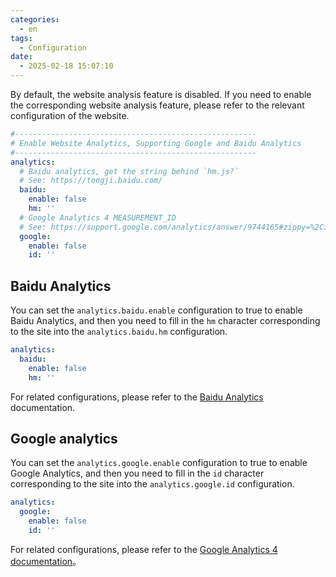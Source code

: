 ```yaml
---
categories:
  - en
tags:
  - Configuration
date:
  - 2025-02-18 15:07:10
---
```


By default, the website analysis feature is disabled. If you need to enable the corresponding website analysis feature, please refer to the relevant configuration of the website.

``` yml _config.node-tree.yml
#------------------------------------------------------
# Enable Website Analytics, Supporting Google and Baidu Analytics
#------------------------------------------------------
analytics:
  # Baidu analytics, get the string behind `hm.js?`
  # See: https://tongji.baidu.com/
  baidu:
    enable: false
    hm: ''
  # Google Analytics 4 MEASUREMENT_ID
  # See: https://support.google.com/analytics/answer/9744165#zippy=%2Cin-this-article
  google:
    enable: false
    id: ''
```

## Baidu Analytics
You can set the `analytics.baidu.enable` configuration to true to enable Baidu Analytics, and then you need to fill in the `hm` character corresponding to the site into the `analytics.baidu.hm` configuration.

``` yml _config.node-tree.yml
analytics:
  baidu:
    enable: false
    hm: ''
```

For related configurations, please refer to the [Baidu Analytics](https://tongji.baidu.com) documentation.

## Google analytics
You can set the `analytics.google.enable` configuration to true to enable Google Analytics, and then you need to fill in the `id` character corresponding to the site into the `analytics.google.id` configuration.

``` yml _config.node-tree.yml
analytics:
  google:
    enable: false
    id: ''
```

For related configurations, please refer to the [Google Analytics 4 documentation](https://support.google.com/analytics/answer/9744165#zippy=%2Cin-this-article)。
